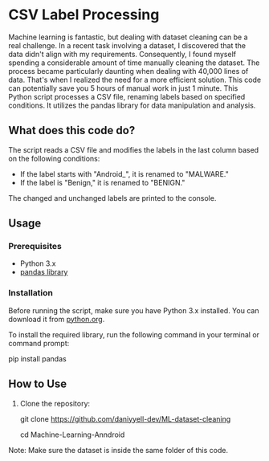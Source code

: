 # CSV Label Processing

Machine learning is fantastic, but dealing with dataset cleaning can be a real challenge. In a recent task involving a dataset, I discovered that the data didn't align with my requirements. Consequently, I found myself spending a considerable amount of time manually cleaning the dataset. The process became particularly daunting when dealing with 40,000 lines of data. That's when I realized the need for a more efficient solution. This code can potentially save you 5 hours of manual work in just 1 minute. This Python script processes a CSV file, renaming labels based on specified conditions. It utilizes the pandas library for data manipulation and analysis.

## What does this code do?

The script reads a CSV file and modifies the labels in the last column based on the following conditions:

- If the label starts with "Android_", it is renamed to "MALWARE."
- If the label is "Benign," it is renamed to "BENIGN."

The changed and unchanged labels are printed to the console.

## Usage

### Prerequisites

- Python 3.x
- [pandas library](https://pandas.pydata.org/)

### Installation

Before running the script, make sure you have Python 3.x installed. You can download it from [python.org](https://www.python.org/).

To install the required library, run the following command in your terminal or command prompt:



pip install pandas


## How to Use

1. Clone the repository:
 
   git clone https://github.com/daniyyell-dev/ML-dataset-cleaning

   cd Machine-Learning-Anndroid

Note: Make sure the dataset is inside the same folder of this code. 
